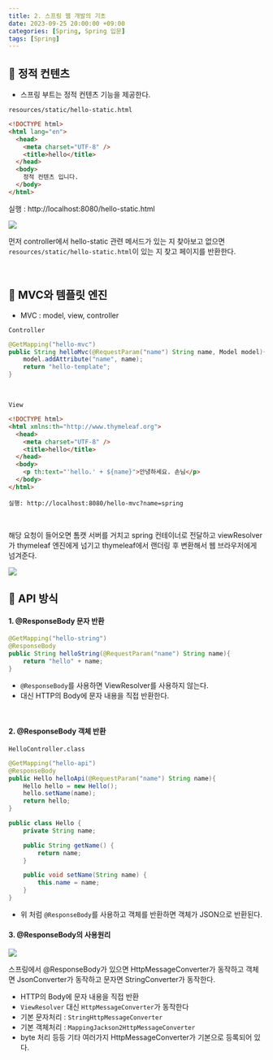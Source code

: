 ```yaml
---
title: 2. 스프링 웹 개발의 기초
date: 2023-09-25 20:00:00 +09:00
categories: [Spring, Spring 입문]
tags: [Spring]
---
```


## :pushpin: 정적 컨텐츠

- 스프링 부트는 정적 컨텐츠 기능을 제공한다.

`resources/static/hello-static.html`

```html
<!DOCTYPE html>
<html lang="en">
  <head>
    <meta charset="UTF-8" />
    <title>hello</title>
  </head>
  <body>
    정적 컨텐츠 입니다.
  </body>
</html>
```

실행 : http://localhost:8080/hello-static.html

<img src="/geonwoo05.github.io/assets/img/정적 컨텐츠 동작.png">

먼저 controller에서 hello-static 관련 메서드가 있는 지 찾아보고 없으면 `resources/static/hello-static.html`이 있는 지 찾고 페이지를 반환한다.

<br/>

## :pushpin: MVC와 템플릿 엔진

- MVC : model, view, controller

`Controller`

```java
@GetMapping("hello-mvc")
public String helloMvc(@RequestParam("name") String name, Model model){
    model.addAttribute("name", name);
    return "hello-template";
}
```

<br/>

`View`

```html
<!DOCTYPE html>
<html xmlns:th="http://www.thymeleaf.org">
  <head>
    <meta charset="UTF-8" />
    <title>hello</title>
  </head>
  <body>
    <p th:text="'hello.' + ${name}">안녕하세요. 손님</p>
  </body>
</html>
```

`실행: http://localhost:8080/hello-mvc?name=spring`

<br/>

해당 요청이 들어오면 톰캣 서버를 거치고 spring 컨테이너로 전달하고 viewResolver가 thymeleaf 엔진에게 넘기고 thymeleaf에서 랜더링 후 변환해서 웹 브라우저에게 넘겨준다.

<img src="/geonwoo05.github.io/assets/img/mvc,템플릿엔진.png">

## :pushpin: API 방식

#### 1. @ResponseBody 문자 반환

```java
@GetMapping("hello-string")
@ResponseBody
public String helloString(@RequestParam("name") String name){
    return "hello" + name;
}
```

- `@ResponseBody`를 사용하면 ViewResolver를 사용하지 않는다.
- 대신 HTTP의 Body에 문자 내용을 직접 반환한다.

<br/>

#### 2. @ResponseBody 객체 반환

`HelloController.class`

```java
@GetMapping("hello-api")
@ResponseBody
public Hello helloApi(@RequestParam("name") String name){
    Hello hello = new Hello();
    hello.setName(name);
    return hello;
}

public class Hello {
    private String name;

    public String getName() {
        return name;
    }

    public void setName(String name) {
        this.name = name;
    }
}
```

- 위 처럼 `@ResponseBody`를 사용하고 객체를 반환하면 객체가 JSON으로 반환된다.

#### 3. @ResponseBody의 사용원리

<img src="/geonwoo05.github.io/assets/img/responsebody&apos;.png">

<br/>

스프링에서 @ResponseBody가 있으면 HttpMessageConverter가 동작하고 객체면 JsonConverter가 동작하고 문자면 StringConverter가 동작한다.

- HTTP의 Body에 문자 내용을 직접 반환
- `ViewResolver` 대신 `HttpMessageConverter`가 동작한다
- 기본 문자처리 : `StringHttpMessageConverter`
- 기본 객체처리 : `MappingJackson2HttpMessageConverter`
- byte 처리 등등 기타 여러가지 HttpMessageConverter가 기본으로 등록되어 있다.
